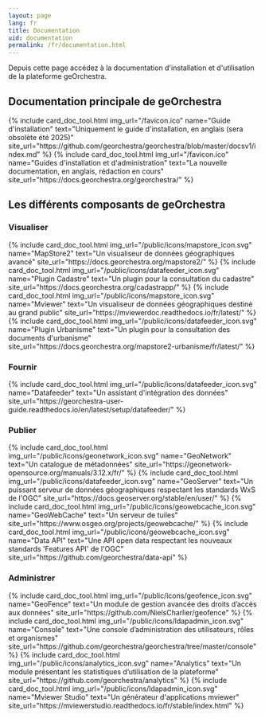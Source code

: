 ```yaml
---
layout: page
lang: fr
title: Documentation
uid: documentation
permalink: /fr/documentation.html
---
```


<p class="lead">
    Depuis cette page accédez à la documentation d'installation et d'utilisation de la plateforme geOrchestra.
</p>

## Documentation principale de geOrchestra

<div class="row py-2 d-flex align-items-stretch">
    {% include card_doc_tool.html img_url="/favicon.ico" name="Guide d'installation" text="Uniquement le guide d'installation, en anglais (sera obsolète été 2025)" site_url="https://github.com/georchestra/georchestra/blob/master/docsv1/index.md" %}
    {% include card_doc_tool.html img_url="/favicon.ico" name="Guides d'installation et d'administration" text="La nouvelle documentation, en anglais, rédaction en cours" site_url="https://docs.georchestra.org/georchestra/" %}
</div>

## Les différents composants de geOrchestra

### Visualiser
<div class="row py-2 d-flex align-items-stretch">
    {% include card_doc_tool.html img_url="/public/icons/mapstore_icon.svg" name="MapStore2" text="Un visualiseur de données géographiques avancé" site_url="https://docs.georchestra.org/mapstore2/" %}
    {% include card_doc_tool.html img_url="/public/icons/datafeeder_icon.svg" name="Plugin Cadastre" text="Un plugin pour la consultation du cadastre" site_url="https://docs.georchestra.org/cadastrapp/" %}
    {% include card_doc_tool.html img_url="/public/icons/mapstore_icon.svg" name="Mviewer" text="Un visualiseur de données géographiques destiné au grand public" site_url="https://mviewerdoc.readthedocs.io/fr/latest/" %}
    {% include card_doc_tool.html img_url="/public/icons/datafeeder_icon.svg" name="Plugin Urbanisme" text="Un plugin pour la consultation des documents d'urbanisme" site_url="https://docs.georchestra.org/mapstore2-urbanisme/fr/latest/" %}    
</div>

### Fournir
<div class="row py-2 d-flex align-items-stretch">
    {% include card_doc_tool.html img_url="/public/icons/datafeeder_icon.svg" name="Datafeeder" text="Un assistant d'intégration des données" site_url="https://georchestra-user-guide.readthedocs.io/en/latest/setup/datafeeder/" %}   
</div>

### Publier
<div class="row py-2 d-flex align-items-stretch">
    {% include card_doc_tool.html img_url="/public/icons/geonetwork_icon.svg" name="GeoNetwork" text="Un  catalogue de métadonnées" site_url="https://geonetwork-opensource.org/manuals/3.12.x/fr/" %}
    {% include card_doc_tool.html img_url="/public/icons/datafeeder_icon.svg" name="GeoServer" text="Un puissant serveur de données géographiques respectant les standards WxS de l'OGC" site_url="https://docs.geoserver.org/stable/en/user/" %}
    {% include card_doc_tool.html img_url="/public/icons/geowebcache_icon.svg" name="GeoWebCache" text="Un serveur de tuiles" site_url="https://www.osgeo.org/projects/geowebcache/" %}
    {% include card_doc_tool.html img_url="/public/icons/geowebcache_icon.svg" name="Data API" text="Une API open data respectant les nouveaux standards 'Features API' de l'OGC" site_url="https://github.com/georchestra/data-api" %}        
</div>

### Administrer
<div class="row py-2 d-flex align-items-stretch">
    {% include card_doc_tool.html img_url="/public/icons/geofence_icon.svg" name="GeoFence" text="Un module de gestion avancée des droits d’accès aux données" site_url="https://github.com/NielsCharlier/geofence" %}
    {% include card_doc_tool.html img_url="/public/icons/ldapadmin_icon.svg" name="Console" text="Une console d’administration des utilisateurs, rôles et organismes" site_url="https://github.com/georchestra/georchestra/tree/master/console" %}
    {% include card_doc_tool.html img_url="/public/icons/analytics_icon.svg" name="Analytics" text="Un module présentant les statistiques d’utilisation de la plateforme" site_url="https://github.com/georchestra/analytics" %}     
    {% include card_doc_tool.html img_url="/public/icons/ldapadmin_icon.svg" name="Mviewer Studio" text="Un générateur d'applications mviewer" site_url="https://mviewerstudio.readthedocs.io/fr/stable/index.html" %}
</div>